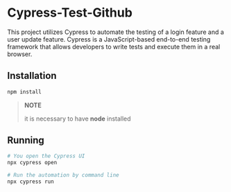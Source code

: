 # Cypress-Test-Github

This project utilizes Cypress to automate the testing of a login feature and a user update feature.
Cypress is a JavaScript-based end-to-end testing framework that allows developers to write tests and execute them in a real browser.

## Installation
```bash
npm install
```
> **NOTE**
> 
> it is necessary to have **node** installed

## Running
```bash
# You open the Cypress UI
npx cypress open
```
```bash
# Run the automation by command line
npx cypress run
```

